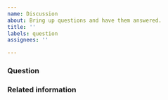 ```yaml
---
name: Discussion
about: Bring up questions and have them answered.
title: ''
labels: question
assignees: ''

---
```


<!-- Remember to tag relevant team. -->

### Question

### Related information

